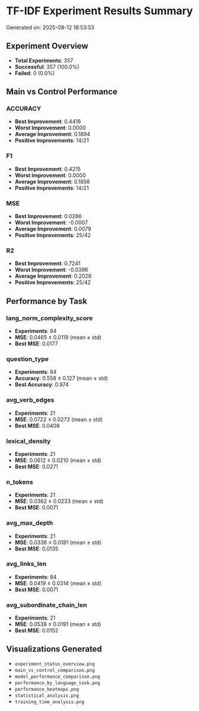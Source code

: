 # TF-IDF Experiment Results Summary

Generated on: 2025-08-12 18:53:53

## Experiment Overview

- **Total Experiments**: 357
- **Successful**: 357 (100.0%)
- **Failed**: 0 (0.0%)

## Main vs Control Performance

### ACCURACY
- **Best Improvement**: 0.4416
- **Worst Improvement**: 0.0000
- **Average Improvement**: 0.1894
- **Positive Improvements**: 14/21

### F1
- **Best Improvement**: 0.4215
- **Worst Improvement**: 0.0000
- **Average Improvement**: 0.1856
- **Positive Improvements**: 14/21

### MSE
- **Best Improvement**: 0.0286
- **Worst Improvement**: -0.0007
- **Average Improvement**: 0.0079
- **Positive Improvements**: 25/42

### R2
- **Best Improvement**: 0.7241
- **Worst Improvement**: -0.0396
- **Average Improvement**: 0.2026
- **Positive Improvements**: 25/42

## Performance by Task

### lang_norm_complexity_score
- **Experiments**: 84
- **MSE**: 0.0465 ± 0.0119 (mean ± std)
- **Best MSE**: 0.0177

### question_type
- **Experiments**: 84
- **Accuracy**: 0.558 ± 0.127 (mean ± std)
- **Best Accuracy**: 0.974

### avg_verb_edges
- **Experiments**: 21
- **MSE**: 0.0722 ± 0.0273 (mean ± std)
- **Best MSE**: 0.0408

### lexical_density
- **Experiments**: 21
- **MSE**: 0.0612 ± 0.0210 (mean ± std)
- **Best MSE**: 0.0271

### n_tokens
- **Experiments**: 21
- **MSE**: 0.0362 ± 0.0233 (mean ± std)
- **Best MSE**: 0.0071

### avg_max_depth
- **Experiments**: 21
- **MSE**: 0.0336 ± 0.0181 (mean ± std)
- **Best MSE**: 0.0135

### avg_links_len
- **Experiments**: 84
- **MSE**: 0.0419 ± 0.0314 (mean ± std)
- **Best MSE**: 0.0071

### avg_subordinate_chain_len
- **Experiments**: 21
- **MSE**: 0.0538 ± 0.0191 (mean ± std)
- **Best MSE**: 0.0152

## Visualizations Generated

- `experiment_status_overview.png`
- `main_vs_control_comparison.png`
- `model_performance_comparison.png`
- `performance_by_language_task.png`
- `performance_heatmaps.png`
- `statistical_analysis.png`
- `training_time_analysis.png`
